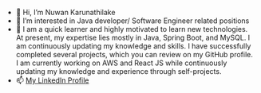 - 👋 Hi, I’m Nuwan Karunathilake
- 👀 I’m interested in Java developer/ Software Engineer related positions
- 🌱 I am a quick learner and highly motivated to learn new technologies. At present, my expertise lies mostly in Java, Spring Boot, and MySQL. I am continuously updating my knowledge and skills. I have successfully completed several projects, which you can review on my GitHub profile. I am currently working on AWS and React JS while continuously updating my knowledge and experience through self-projects. 
- 📫 [My LinkedIn Profile](https://www.linkedin.com/in/nuwan-karunathilake/)

<!---
NuwanSKar/NuwanSKar is a ✨ special ✨ repository because its `README.md` (this file) appears on your GitHub profile.
You can click the Preview link to take a look at your changes.
--->
